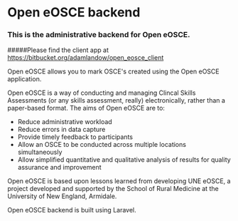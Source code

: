 # Open eOSCE backend
### This is the administrative backend for Open eOSCE.
#####Please find the client app at https://bitbucket.org/adamlandow/open_eosce_client 

Open eOSCE allows you to mark OSCE's created using the Open eOSCE application.

Open eOSCE is a way of conducting and managing Clincal Skills Assessments (or any skills assessment, really) electronically, rather than a paper-based format. The aims of Open eOSCE are to:

- Reduce administrative workload
- Reduce errors in data capture
- Provide timely feedback to participants
- Allow an OSCE to be conducted across multiple locations simultaneously
- Allow simplified quantitative and qualitative analysis of results for quality assurance and improvement

Open eOSCE is based upon lessons learned from developing UNE eOSCE, a project developed and supported by the School of Rural Medicine at the University of New England, Armidale. 

Open eOSCE backend is built using Laravel.

